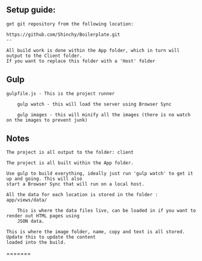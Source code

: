 ## Setup guide:

	get git repository from the following location:

	https://github.com/Shinchy/Boilerplate.git
	--

	All build work is done within the App folder, which in turn will output to the Client folder.
	If you want to replace this folder with a 'Host' folder 

## Gulp

	gulpfile.js - This is the project runner

		gulp watch - this will load the server using Browser Sync

		gulp images - this will minify all the images (there is no watch on the images to prevent junk)


## Notes

	The project is all output to the folder: client

	The project is all built within the App folder.

	Use gulp to build everything, ideally just run 'gulp watch' to get it up and going. This will also
	start a Browser Sync that will run on a local host.

	All the data for each location is stored in the folder : app/views/data/

		This is where the data files live, can be loaded in if you want to render out HTML pages using
		JSON data.

	This is where the image folder, name, copy and text is all stored. Update this to update the content
	loaded into the build.

	
=======
